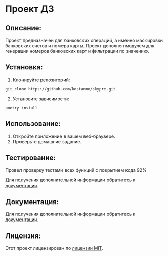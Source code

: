 # Проект ДЗ
## Описание:
Проект предназначен для банковских операций, а именно  маскировки банковских счетов и номера карты.
Проект дополнен модулем для генерации номеров банковских карт и фильтрации по значению.
## Установка:

1. Клонируйте репозиторий:
```
git clone https://github.com/kostanno/skypro.git
```
2. Установите зависимости:
```
poetry install
```
## Использование:

1. Откройте приложение в вашем веб-браузере.
2. Проверьте домашние задание.

## Тестирование:
Провел проверку тестами всех функций с покрытием кода 92%

Для получения дополнительной информации обратитесь к [документации](htmlcov/index.html).
## Документация:

Для получения дополнительной информации обратитесь к [документации](docs/README.md).

## Лицензия:

Этот проект лицензирован по [лицензии MIT](LICENSE).